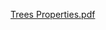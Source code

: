 [Trees Properties.pdf](https://github.com/hrishikthakur/Practice/files/9076082/Trees.Properties.pdf)
 
